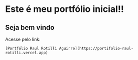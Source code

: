<h1>Este é meu portfólio inicial!!</h1>
<h2>Seja bem vindo</h2>

Acesse pelo link: 
```
[Portfólio Raul Rotilli Aguirre](https://portifolio-raul-rotilli.vercel.app)
```

